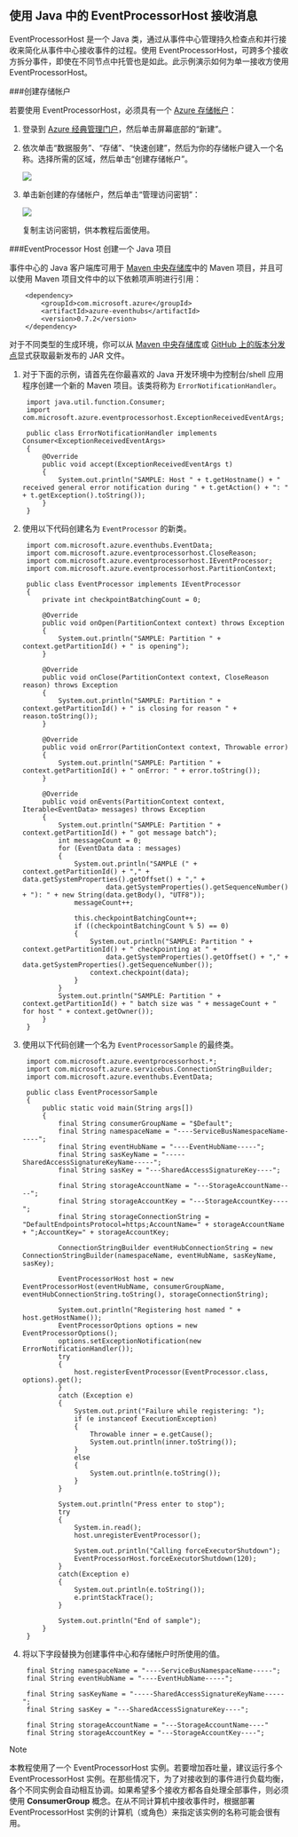 ## 使用 Java 中的 EventProcessorHost 接收消息

EventProcessorHost 是一个 Java 类，通过从事件中心管理持久检查点和并行接收来简化从事件中心接收事件的过程。使用 EventProcessorHost，可跨多个接收方拆分事件，即使在不同节点中托管也是如此。此示例演示如何为单一接收方使用 EventProcessorHost。

###创建存储帐户

若要使用 EventProcessorHost，必须具有一个 [Azure 存储帐户][]：

1. 登录到 [Azure 经典管理门户][]，然后单击屏幕底部的“新建”。

2. 依次单击“数据服务”、“存储”、“快速创建”，然后为你的存储帐户键入一个名称。选择所需的区域，然后单击“创建存储帐户”。

    ![][11]

3. 单击新创建的存储帐户，然后单击“管理访问密钥”：

    ![][12]

    复制主访问密钥，供本教程后面使用。

###EventProcessor Host 创建一个 Java 项目

事件中心的 Java 客户端库可用于 [Maven 中央存储库](https://search.maven.org/#search%7Cga%7C1%7Ca%3A%22azure-eventhubs%22)中的 Maven 项目，并且可以使用 Maven 项目文件中的以下依赖项声明进行引用：

        <dependency>
            <groupId>com.microsoft.azure</groupId>
            <artifactId>azure-eventhubs</artifactId>
            <version>0.7.2</version>
        </dependency>

对于不同类型的生成环境，你可以从 [Maven 中央存储库](https://search.maven.org/#search%7Cga%7C1%7Ca%3A%22azure-eventhubs%22)或 [GitHub 上的版本分发点](https://github.com/Azure/azure-event-hubs/releases)显式获取最新发布的 JAR 文件。

1. 对于下面的示例，请首先在你最喜欢的 Java 开发环境中为控制台/shell 应用程序创建一个新的 Maven 项目。该类将称为 ```ErrorNotificationHandler```。

        import java.util.function.Consumer;
        import com.microsoft.azure.eventprocessorhost.ExceptionReceivedEventArgs;

        public class ErrorNotificationHandler implements Consumer<ExceptionReceivedEventArgs>
        {
            @Override
            public void accept(ExceptionReceivedEventArgs t)
            {
                System.out.println("SAMPLE: Host " + t.getHostname() + " received general error notification during " + t.getAction() + ": " + t.getException().toString());
            }
        }

2. 使用以下代码创建名为 ```EventProcessor``` 的新类。

        import com.microsoft.azure.eventhubs.EventData;
        import com.microsoft.azure.eventprocessorhost.CloseReason;
        import com.microsoft.azure.eventprocessorhost.IEventProcessor;
        import com.microsoft.azure.eventprocessorhost.PartitionContext;

        public class EventProcessor implements IEventProcessor
        {
            private int checkpointBatchingCount = 0;

            @Override
            public void onOpen(PartitionContext context) throws Exception
            {
                System.out.println("SAMPLE: Partition " + context.getPartitionId() + " is opening");
            }

            @Override
            public void onClose(PartitionContext context, CloseReason reason) throws Exception
            {
                System.out.println("SAMPLE: Partition " + context.getPartitionId() + " is closing for reason " + reason.toString());
            }

            @Override
            public void onError(PartitionContext context, Throwable error)
            {
                System.out.println("SAMPLE: Partition " + context.getPartitionId() + " onError: " + error.toString());
            }

            @Override
            public void onEvents(PartitionContext context, Iterable<EventData> messages) throws Exception
            {
                System.out.println("SAMPLE: Partition " + context.getPartitionId() + " got message batch");
                int messageCount = 0;
                for (EventData data : messages)
                {
                    System.out.println("SAMPLE (" + context.getPartitionId() + "," + data.getSystemProperties().getOffset() + "," +
                            data.getSystemProperties().getSequenceNumber() + "): " + new String(data.getBody(), "UTF8"));
                    messageCount++;

                    this.checkpointBatchingCount++;
                    if ((checkpointBatchingCount % 5) == 0)
                    {
                        System.out.println("SAMPLE: Partition " + context.getPartitionId() + " checkpointing at " +
                            data.getSystemProperties().getOffset() + "," + data.getSystemProperties().getSequenceNumber());
                        context.checkpoint(data);
                    }
                }
                System.out.println("SAMPLE: Partition " + context.getPartitionId() + " batch size was " + messageCount + " for host " + context.getOwner());
            }
        }

3. 使用以下代码创建一个名为 ```EventProcessorSample``` 的最终类。

        import com.microsoft.azure.eventprocessorhost.*;
        import com.microsoft.azure.servicebus.ConnectionStringBuilder;
        import com.microsoft.azure.eventhubs.EventData;

        public class EventProcessorSample
        {
            public static void main(String args[])
            {
                final String consumerGroupName = "$Default";
                final String namespaceName = "----ServiceBusNamespaceName-----";
                final String eventHubName = "----EventHubName-----";
                final String sasKeyName = "-----SharedAccessSignatureKeyName-----";
                final String sasKey = "---SharedAccessSignatureKey----";

                final String storageAccountName = "---StorageAccountName----";
                final String storageAccountKey = "---StorageAccountKey----";
                final String storageConnectionString = "DefaultEndpointsProtocol=https;AccountName=" + storageAccountName + ";AccountKey=" + storageAccountKey;

                ConnectionStringBuilder eventHubConnectionString = new ConnectionStringBuilder(namespaceName, eventHubName, sasKeyName, sasKey);

                EventProcessorHost host = new EventProcessorHost(eventHubName, consumerGroupName, eventHubConnectionString.toString(), storageConnectionString);

                System.out.println("Registering host named " + host.getHostName());
                EventProcessorOptions options = new EventProcessorOptions();
                options.setExceptionNotification(new ErrorNotificationHandler());
                try
                {
                    host.registerEventProcessor(EventProcessor.class, options).get();
                }
                catch (Exception e)
                {
                    System.out.print("Failure while registering: ");
                    if (e instanceof ExecutionException)
                    {
                        Throwable inner = e.getCause();
                        System.out.println(inner.toString());
                    }
                    else
                    {
                        System.out.println(e.toString());
                    }
                }

                System.out.println("Press enter to stop");
                try
                {
                    System.in.read();
                    host.unregisterEventProcessor();

                    System.out.println("Calling forceExecutorShutdown");
                    EventProcessorHost.forceExecutorShutdown(120);
                }
                catch(Exception e)
                {
                    System.out.println(e.toString());
                    e.printStackTrace();
                }

                System.out.println("End of sample");
            }
        }

4. 将以下字段替换为创建事件中心和存储帐户时所使用的值。

        final String namespaceName = "----ServiceBusNamespaceName-----";
        final String eventHubName = "----EventHubName-----";

        final String sasKeyName = "-----SharedAccessSignatureKeyName-----";
        final String sasKey = "---SharedAccessSignatureKey----";

        final String storageAccountName = "---StorageAccountName----"
        final String storageAccountKey = "---StorageAccountKey----";

> [!NOTE]
> 本教程使用了一个 EventProcessorHost 实例。若要增加吞吐量，建议运行多个 EventProcessorHost 实例。在那些情况下，为了对接收到的事件进行负载均衡，各个不同实例会自动相互协调。如果希望多个接收方都各自处理全部事件，则必须使用 **ConsumerGroup** 概念。在从不同计算机中接收事件时，根据部署 EventProcessorHost 实例的计算机（或角色）来指定该实例的名称可能会很有用。

<!-- Links -->
[Event Hubs Overview]: ../articles/event-hubs/event-hubs-overview.md
[Azure 存储帐户]: ../articles/storage/storage-create-storage-account.md
[Azure 经典管理门户]: http://manage.windowsazure.cn

<!-- Images -->
[11]: ./media/service-bus-event-hubs-getstarted/create-eph-csharp2.png
[12]: ./media/service-bus-event-hubs-getstarted/create-eph-csharp3.png

<!---HONumber=Mooncake_0718_2016-->